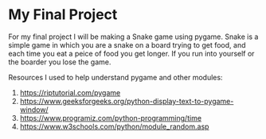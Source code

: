 # My Final Project
  
For my final project I will be making a Snake game using pygame. Snake is a
simple game in which you are a snake on a board trying to get food, and each
time you eat a peice of food you get longer. If you run into yourself or
the boarder you lose the game.


Resources I used to help understand pygame and other modules:

1. https://riptutorial.com/pygame
2. https://www.geeksforgeeks.org/python-display-text-to-pygame-window/
3. https://www.programiz.com/python-programming/time
4. https://www.w3schools.com/python/module_random.asp



